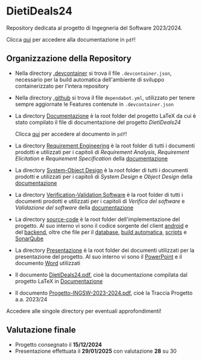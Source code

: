 # DietiDeals24

Repository dedicata al progetto di Ingegneria del Software 2023/2024.

Clicca [qui](./DietiDeals24.pdf) per accedere alla documentazione in `pdf`!

## Organizzazione della Repository

- Nella directory [.devcontainer](./.devcontainer) si trova il file `.devcontainer.json`, necessario per la build automatica dell'ambiente di sviluppo containerizzato per l'intera repository
- Nella directory [.github](./.github) si trova il file `dependabot.yml`, utilizzato per tenere sempre aggiornate le Features contenute in `.devcontainer.json`
- La directory [Documentazione](./Documentazione/) è la root folder del progetto LaTeX da cui è stato compilato il file di documentazione del progetto *DietiDeals24*

    Clicca [qui](./DietiDeals24.pdf) per accedere al documento in `pdf`!

- La directory [Requirement Engineering](./Requirement%20Engineering/) è la root folder di tutti i documenti prodotti e utilizzati per i capitoli di *Requirement Analysis*, *Requirement Elicitation* e *Requirement Specification* della [documentazione](./DietiDeals24.pdf)
- La directory [System-Object Design](./System-Object%20Design/) è la root folder di tutti i documenti prodotti e utilizzati per i capitoli di *System Design* e *Object Design* della [documentazione](./DietiDeals24.pdf)
- La directory [Verification-Validation Software](./Verification-Validation%20Software/) è la root folder di tutti i documenti prodotti e utilizzati per i capitoli di *Verifica del software* e *Validazione del software* della [documentazione](./DietiDeals24.pdf)
- La directory [source-code](./source-code/) è la root folder dell'implementazione del progetto. Al suo interno vi sono il codice sorgente del client [android](./source-code/Client/frontendandroid/) e del [backend](./source-code/Server/backend/), oltre che file per il [database](./source-code/Server/database/), [build automatica](./source-code/docker-compose/), [scripts](./source-code/scripts/) e [SonarQube](./source-code/sonarqube/)
- La directory [Presentazione](./Presentazione/) è la root folder dei documenti utilizzati per la presentazione del progetto. Al suo interno vi sono il [PowerPoint](./Presentazione/Presentazione%20DietiDeals24.pptx) e il documento [Word](./Presentazione/Presentazione%20DietiDeals24.docx) utilizzati
- Il documento [DietiDeals24.pdf](./DietiDeals24.pdf), cioè la documentazione compilata dal progetto LaTeX in [Documentazione](./Documentazione/)
- Il documento [Progetto-INGSW-2023-2024.pdf](./Progetto-INGSW-2023-2024.pdf), cioè la Traccia Progetto a.a. 2023/24

Accedere alle singole directory per eventuali approfondimenti!

## Valutazione finale

- Progetto consegnato il **15/12/2024**
- Presentazione effettuata il **29/01/2025** con valutazione **28** su 30
